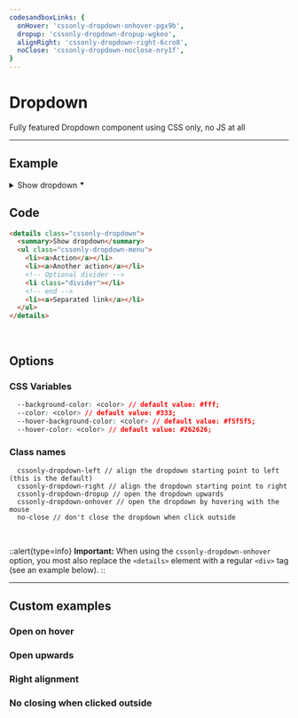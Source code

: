 ```yaml
---
codesandboxLinks: {
  onHover: 'cssonly-dropdown-onhover-pgx9b',
  dropup: 'cssonly-dropdown-dropup-wgkeo',
  alignRight: 'cssonly-dropdown-right-6cro8',
  noClose: 'cssonly-dropdown-noclose-nry1f',
}
---
```


# Dropdown
Fully featured Dropdown component using CSS only, no JS at all

---

## Example
<div class="p-10 text-center">
  <details class="cssonly-dropdown">
    <summary>Show dropdown <small style="vertical-align:text-top;">⯆</small></summary>
    <ul class="cssonly-dropdown-menu">
      <li><a>Action</a></li>
      <li><a>Another action</a></li>
      <li><a>One more action</a></li>
      <li class="divider"></li>
      <li><a>Separated item</a></li>
    </ul>
  </details>
</div>

## Code
```html
<details class="cssonly-dropdown">
  <summary>Show dropdown</summary>
  <ul class="cssonly-dropdown-menu">
    <li><a>Action</a></li>
    <li><a>Another action</a></li>
    <!-- Optional divider -->
    <li class="divider"></li>
    <!-- end -->
    <li><a>Separated link</a></li>
  </ul>
</details>
```

<br>

## Options

### CSS Variables
```css
  --background-color: <color> // default value: #fff;
  --color: <color> // default value: #333;
  --hover-background-color: <color> // default value: #f5f5f5;
  --hover-color: <color> // default value: #262626;
```

### Class names
```less
  cssonly-dropdown-left // align the dropdown starting point to left (this is the default)
  cssonly-dropdown-right // align the dropdown starting point to right
  cssonly-dropdown-dropup // open the dropdown upwards
  cssonly-dropdown-onhover // open the dropdown by hovering with the mouse
  no-close // don't close the dropdown when click outside
```
<br>

::alert{type=info}
**Important:** When using the `cssonly-dropdown-onhover` option, you most also replace the `<details>` element with a regular `<div>` tag (see an example below).
::
<br>


---

## Custom examples

### Open on hover
<app-code-sandbox :url="codesandboxLinks.onHover" iframe-height="210px"></app-code-sandbox>

### Open upwards
<app-code-sandbox :url="codesandboxLinks.dropup" iframe-height="210px"></app-code-sandbox>

### Right alignment
<app-code-sandbox :url="codesandboxLinks.alignRight" iframe-height="210px"></app-code-sandbox>

### No closing when clicked outside
<app-code-sandbox :url="codesandboxLinks.noClose" iframe-height="210px"></app-code-sandbox>

<style>
  .cssonly-dropdown .cssonly-dropdown-menu li {
    list-style: none;
    padding: 0;
    margin: 0;
  }
  .cssonly-dropdown .cssonly-dropdown-menu li a {
    border-bottom :0;
  }
  .cssonly-dropdown .cssonly-dropdown-menu li:before {
    content: none;
  }
  .cssonly-dropdown .cssonly-dropdown-menu li a:hover {
    border: none;
  }
  .dark .cssonly-dropdown {
    --background-color: #292524;
    --color: rgba(214, 211, 209, var(--tw-text-opacity));
    --hover-background-color: rgba(68, 64, 60, var(--tw-bg-opacity));
    --hover-color: rgba(255, 255, 255, var(--tw-text-opacity));
  }
</style>
